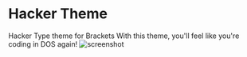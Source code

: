 # Hacker Theme
Hacker Type theme for Brackets
With this theme, you'll feel like you're coding in DOS again!
![screenshot](http://i.imgur.com/8odinT6.png)

